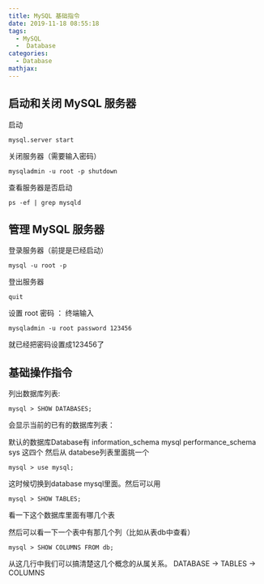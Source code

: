 ```yaml
---
title: MySQL 基础指令
date: 2019-11-18 08:55:18
tags:
  - MySQL
  -  Database
categories:
  - Database
mathjax:
---
```


## 启动和关闭 MySQL 服务器

启动
```
mysql.server start
```

关闭服务器（需要输入密码）

```
mysqladmin -u root -p shutdown
```

查看服务器是否启动

```
ps -ef | grep mysqld
```

## 管理 MySQL 服务器

登录服务器（前提是已经启动）
```
mysql -u root -p
```

登出服务器

```
quit
```

设置 root 密码 ：
终端输入

```
mysqladmin -u root password 123456
```
就已经把密码设置成123456了

## 基础操作指令

列出数据库列表:


```
mysql > SHOW DATABASES;
```

会显示当前的已有的数据库列表：

默认的数据库Database有
information_schema
mysql
performance_schema
sys
这四个
然后从 databese列表里面挑一个

```
mysql > use mysql;
```

这时候切换到database mysql里面。然后可以用

```
mysql > SHOW TABLES;
```

看一下这个数据库里面有哪几个表

然后可以看一下一个表中有那几个列（比如从表db中查看）

```
mysql > SHOW COLUMNS FROM db;
```

从这几行中我们可以搞清楚这几个概念的从属关系。 DATABASE -> TABLES -> COLUMNS
